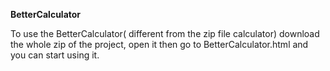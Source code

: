 **BetterCalculator**


To use the BetterCalculator( different from the zip file calculator) download the whole zip of the project, open it then go to BetterCalculator.html
and you can start using it.
